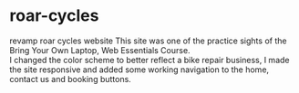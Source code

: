 # roar-cycles
revamp roar cycles website
This site was one of the practice sights of the Bring Your Own Laptop, Web Essentials Course.  
I changed the color scheme to better reflect a bike repair business, I made the site responsive
and added some working navigation to the home, contact us and booking buttons.
